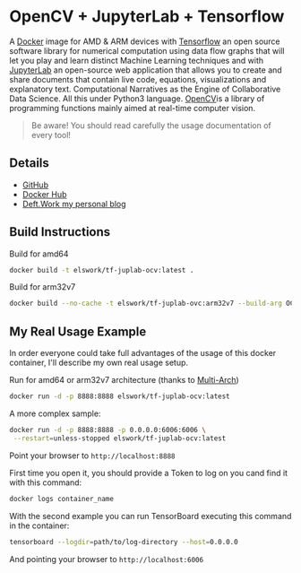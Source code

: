 # OpenCV + JupyterLab + Tensorflow

A [Docker](http://docker.com) image for AMD & ARM devices with [Tensorflow](https://www.tensorflow.org/) an open source software library for numerical computation using data flow graphs that will let you play and learn distinct Machine Learning techniques and with [JupyterLab](https://github.com/jupyterlab/jupyterlab) an open-source web application that allows you to create and share documents that contain live code, equations, visualizations and explanatory text. Computational Narratives as the Engine of Collaborative Data Science. All this under Python3 language. [OpenCV](https://opencv.org/)is a library of programming functions mainly aimed at real-time computer vision.

> Be aware! You should read carefully the usage documentation of every tool!

## Details

- [GitHub](https://github.com/DeftWork/tf-juplab-ocv)
- [Docker Hub](https://hub.docker.com/r/elswork/tf-juplab-ocv/)
- [Deft.Work my personal blog](http://deft.work/tensorflow_for_raspberry)

## Build Instructions

Build for amd64

```sh
docker build -t elswork/tf-juplab-ocv:latest .
```

Build for arm32v7

```sh
docker build --no-cache -t elswork/tf-juplab-ovc:arm32v7 --build-arg OCV_FILE=https://www.piwheels.org/simple/opencv-python/opencv_python-3.4.2.17-cp35-cp35m-linux_armv7l.whl .
```

## My Real Usage Example

In order everyone could take full advantages of the usage of this docker container, I'll describe my own real usage setup.

Run for amd64 or arm32v7 architecture (thanks to [Multi-Arch](https://blog.docker.com/2017/11/multi-arch-all-the-things/))

```sh
docker run -d -p 8888:8888 elswork/tf-juplab-ocv:latest
```

A more complex sample:

```sh
docker run -d -p 8888:8888 -p 0.0.0.0:6006:6006 \
 --restart=unless-stopped elswork/tf-juplab-ocv:latest
```

Point your browser to `http://localhost:8888`

First time you open it, you should provide a Token to log on you cand find it with this command:

```sh
docker logs container_name
```

With the second example you can run TensorBoard executing this command in the container:

```sh
tensorboard --logdir=path/to/log-directory --host=0.0.0.0
```

And pointing your browser to `http://localhost:6006`